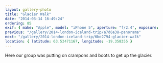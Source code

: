 ```yaml
---
layout: gallery-photo
title: "Glacier Walk"
date: "2014-03-14 16:49:24"
ordering: 85
exif: { make: "Apple", model: "iPhone 5", aperture: "f/2.4", exposure: "1/1004" }
previous: "/gallery/2014-london-iceland-trip/a7d6a38-panorama"
next: "/gallery/2014-london-iceland-trip/6be2794-glacier-walk"
location: { latitude: 63.53471167, longitude: -19.358355 }
---
```


Here our group was putting on crampons and boots to get up the glacier.

